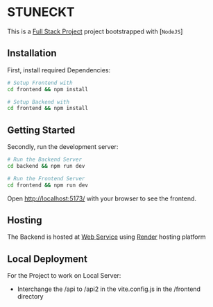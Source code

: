 # STUNECKT

This is a [Full Stack Project](https://github.com/vishnuarjun512/stuneckt) project bootstrapped with [`NodeJS`]

## Installation

First, install required Dependencies:

```bash
# Setup Frontend with
cd frontend && npm install

# Setup Backend with
cd frontend && npm install
```

## Getting Started

Secondly, run the development server:

```bash
# Run the Backend Server
cd backend && npm run dev

# Run the Frontend Server
cd frontend && npm run dev
```

Open [http://localhost:5173/](http://localhost:5173/) with your browser to see the frontend.

## Hosting

The Backend is hosted at [Web Service](https://stuneckt-api.onrender.com) using [Render](https://render.com/) hosting platform

## Local Deployment

For the Project to work on Local Server:

- Interchange the /api to /api2 in the vite.config.js in the /frontend directory
